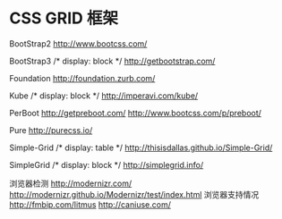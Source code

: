 CSS GRID 框架
=============

BootStrap2
http://www.bootcss.com/

BootStrap3
/* display: block */
http://getbootstrap.com/

Foundation
http://foundation.zurb.com/

Kube
/* display: block */
http://imperavi.com/kube/

PerBoot
http://getpreboot.com/
http://www.bootcss.com/p/preboot/

Pure
http://purecss.io/

Simple-Grid
/* display: table */
http://thisisdallas.github.io/Simple-Grid/

SimpleGrid
/* display: block */
http://simplegrid.info/

浏览器检测
http://modernizr.com/
http://modernizr.github.io/Modernizr/test/index.html
浏览器支持情况
http://fmbip.com/litmus
http://caniuse.com/